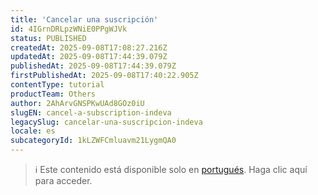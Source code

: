 ```yaml
---
title: 'Cancelar una suscripción'
id: 4IGrnDRLpzWNiE0PPgWJVk
status: PUBLISHED
createdAt: 2025-09-08T17:08:27.216Z
updatedAt: 2025-09-08T17:44:39.079Z
publishedAt: 2025-09-08T17:44:39.079Z
firstPublishedAt: 2025-09-08T17:40:22.905Z
contentType: tutorial
productTeam: Others
author: 2AhArvGNSPKwUAd8GOz0iU
slugEN: cancel-a-subscription-indeva
legacySlug: cancelar-una-suscripcion-indeva
locale: es
subcategoryId: 1kLZWFCmluavm21LygmQA0
---
```


> ℹ️ Este contenido está disponible solo en [portugués](https://help.vtex.com/pt/tutorial/cancelar-uma-assinatura-indeva--4IGrnDRLpzWNiE0PPgWJVk). Haga clic aquí para acceder.
